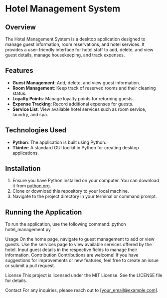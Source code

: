 # Hotel Management System

## Overview

The Hotel Management System is a desktop application designed to manage guest information, room reservations, and hotel services. It provides a user-friendly interface for hotel staff to add, delete, and view guest details, manage housekeeping, and track expenses.

## Features

- **Guest Management**: Add, delete, and view guest information.
- **Room Management**: Keep track of reserved rooms and their cleaning status.
- **Loyalty Points**: Manage loyalty points for returning guests.
- **Expense Tracking**: Record additional expenses for guests.
- **Service List**: View available hotel services such as room service, laundry, and spa.

## Technologies Used

- **Python**: The application is built using Python.
- **Tkinter**: A standard GUI toolkit in Python for creating desktop applications.

## Installation

1. Ensure you have Python installed on your computer. You can download it from [python.org](https://www.python.org/downloads/).
2. Clone or download this repository to your local machine.
3. Navigate to the project directory in your terminal or command prompt.

## Running the Application
To run the application, use the following command:
python hotel_management.py

Usage
On the home page, navigate to guest management to add or view guests.
Use the services page to view available services offered by the hotel.
Input guest details in the respective fields to manage their information.
Contribution
Contributions are welcome! If you have suggestions for improvements or new features, feel free to create an issue or submit a pull request.

License
This project is licensed under the MIT License. See the LICENSE file for details.

Contact
For any inquiries, please reach out to [your_email@example.com].
